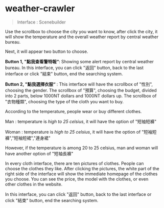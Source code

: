# weather-crawler
>Interface : Scenebuilder

Use the scrollbox to choose the city you want to know, after click the city, it will show the temperature and the overall weather report by central weather bureau. 

Next, it will appear two button to choose.

**Button 1, "點我查看警特報“**: Showing some alert report by central weather bureau. In this interface, you can click "返回" button, back to the last interface or click "結束"  button, end the searching system.

**Button 2, "點我選擇衣服“** : This interface will have the scrollbox of "性別", choosing the gender. The scrollbox of "預算", choosing the budget, divided into 2 parts, below 1000NT dollars and 1000NT dollars up. The scrollbox of "衣物種類", choosing the type of the cloth you want to buy.

According to the temperature, people wear or buy different clothes.

Man : temperature is *high to 25 celsius*, it will have the option of "短袖短褲"

Woman : temperature is *high to 25 celsius*, it will have the option of "短袖短褲","短袖短裙","連身裙"

However, if the temperature is among 20 to 25 celsius, man and woman will have another option of "短袖長褲"

In every cloth interface, there are ten pictures of clothes. People can choose the clothes they like. After clicking the pictures, the white part of the right side of the interface will show the immediate homepage of the clothes you choose. You can see the price, the model with the clothes, or even other clothes in the website.

In this interface, you can click "返回" button, back to the last interface or click "結束"  button, end the searching system.
